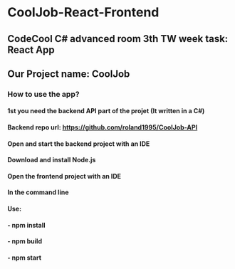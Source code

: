 # CoolJob-React-Frontend
## CodeCool C# advanced room 3th TW week task: React App
## Our Project name: CoolJob

### How to use the app?
#### 1st you need the backend API part of the projet (It written in a C#)
#### Backend repo url: https://github.com/roland1995/CoolJob-API
#### Open and start the backend project with an IDE
#### Download and install Node.js
#### Open the frontend project with an IDE
#### In the command line
#### Use:
####      - npm install
####      - npm build 
####      - npm start
